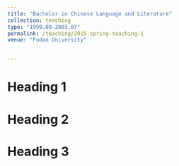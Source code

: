 ```yaml
---
title: "Bachelor in Chinese Language and Literature"
collection: teaching
type: "1999.09-2003.07"
permalink: /teaching/2015-spring-teaching-1
venue: "Fudan University"


---
```




Heading 1
======

Heading 2
======

Heading 3
======
